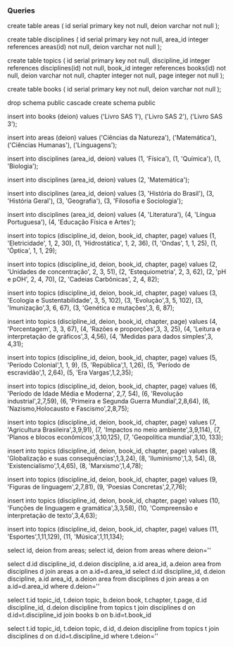 ### Queries
create table areas (
	id serial primary key not null,
	deion varchar not null
);

create table disciplines (
	id serial primary key not null,
  area_id integer references areas(id) not null,
  deion varchar not null
);

create table topics (
	id serial primary key not null,
  discipline_id integer references disciplines(id) not null,
  book_id integer references books(id) not null,
  deion varchar not null,
  chapter integer not null,
  page integer not null
);

create table books (
	id serial primary key not null,
  deion varchar not null
);

drop schema public cascade
create schema public

insert into books (deion) values ('Livro SAS 1'), ('Livro SAS 2'), ('Livro SAS 3');

insert into areas (deion) values ('Ciências da Natureza'), ('Matemática'), ('Ciências Humanas'), ('Linguagens');

insert into disciplines (area_id, deion) values (1, 'Física'), (1, 'Química'), (1, 'Biologia');

insert into disciplines (area_id, deion) values (2, 'Matemática');

insert into disciplines (area_id, deion) values (3, 'História do Brasil'), (3, 'História Geral'), (3, 'Geografia'), (3, 'Filosofia e Sociologia');

insert into disciplines (area_id, deion) values (4, 'Literatura'), (4, 'Língua Portuguesa'), (4, 'Educação Física e Artes');

insert into topics (discipline_id, deion, book_id, chapter, page) values (1, 'Eletricidade', 1, 2, 30), (1, 'Hidrostática', 1, 2, 36), (1, 'Ondas', 1, 1, 25), (1, 'Óptica', 1, 1, 29);

insert into topics (discipline_id, deion, book_id, chapter, page) values (2, 'Unidades de concentração', 2, 3, 51), (2, 'Estequiometria', 2, 3, 62), (2, 'pH e pOH', 2, 4, 70), (2, 'Cadeias Carbônicas', 2, 4, 82);

insert into topics (discipline_id, deion, book_id, chapter, page) values (3, 'Ecologia e Sustentabilidade', 3, 5, 102), (3, 'Evolução',3, 5, 102), (3, 'Imunização',3, 6, 67), (3, 'Genética e mutações',3, 6, 87);

insert into topics (discipline_id, deion, book_id, chapter, page) values (4, 'Porcentagem', 3, 3, 67), (4, 'Razões e proporções',3, 3, 25), (4, 'Leitura e interpretação de gráficos',3, 4,56), (4, 'Medidas para dados simples',3, 4,31);

insert into topics (discipline_id, deion, book_id, chapter, page) values (5, 'Período Colonial',1, 1, 9), (5, 'República',1, 1,26), (5, 'Período de escravidão',1, 2,64), (5, 'Era Vargas',1,2,35);

insert into topics (discipline_id, deion, book_id, chapter, page) values (6, 'Período de Idade Média e Moderna', 2,7, 54), (6, 'Revolução industrial',2,7,59), (6, 'Primeira e Segunda Guerra Mundial',2,8,64), (6, 'Nazismo,Holocausto e Fascismo',2,8,75);

insert into topics (discipline_id, deion, book_id, chapter, page) values (7, 'Agricultura Brasileira',3,9,91), (7, 'Impactos no meio ambiente',3,9,114), (7, 'Planos e blocos econômicos',3,10,125), (7, 'Geopolítica mundial',3,10, 133);

insert into topics (discipline_id, deion, book_id, chapter, page) values (8, 'Globalização e suas consequências',1,3,24), (8, 'Iluminismo',1,3, 54), (8, 'Existencialismo',1,4,65), (8, 'Marxismo',1,4,78);

insert into topics (discipline_id, deion, book_id, chapter, page) values (9, 'Figuras de linguagem',2,7,81), (9, 'Poesias Concretas',2,7,76);

insert into topics (discipline_id, deion, book_id, chapter, page) values (10, 'Funções de linguagem e gramática',3,3,58), (10, 'Compreensão e interpretação de texto',3,4,63);

insert into topics (discipline_id, deion, book_id, chapter, page) values (11, 'Esportes',1,11,129), (11, 'Música',1,11,134);

select id, deion from areas;
select id, deion from areas where deion=''

select d.id discipline_id, d.deion discipline, a.id area_id, a.deion area from disciplines d join areas a on a.id=d.area_id
select d.id discipline_id, d.deion discipline, a.id area_id, a.deion area from disciplines d join areas a on a.id=d.area_id where d.deion=''

select t.id topic_id, t.deion topic, b.deion book, t.chapter, t.page, d.id discipline_id, d.deion discipline from topics t join disciplines d on d.id=t.discipline_id join books b on b.id=t.book_id

select t.id topic_id, t.deion topic, d.id, d.deion discipline from topics t join disciplines d on d.id=t.discipline_id where t.deion=''

